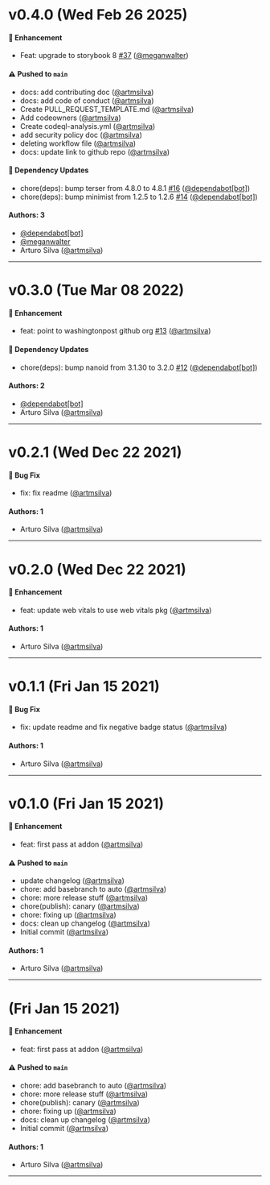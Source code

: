 # v0.4.0 (Wed Feb 26 2025)

#### 🚀 Enhancement

- Feat: upgrade to storybook 8 [#37](https://github.com/washingtonpost/storybook-addon-web-vitals/pull/37) ([@meganwalter](https://github.com/meganwalter))

#### ⚠️ Pushed to `main`

- docs: add contributing doc ([@artmsilva](https://github.com/artmsilva))
- docs: add code of conduct ([@artmsilva](https://github.com/artmsilva))
- Create PULL_REQUEST_TEMPLATE.md ([@artmsilva](https://github.com/artmsilva))
- Add codeowners ([@artmsilva](https://github.com/artmsilva))
- Create codeql-analysis.yml ([@artmsilva](https://github.com/artmsilva))
- add security policy doc ([@artmsilva](https://github.com/artmsilva))
- deleting workflow file ([@artmsilva](https://github.com/artmsilva))
- docs: update link to github repo ([@artmsilva](https://github.com/artmsilva))

#### 🔩 Dependency Updates

- chore(deps): bump terser from 4.8.0 to 4.8.1 [#16](https://github.com/washingtonpost/storybook-addon-web-vitals/pull/16) ([@dependabot[bot]](https://github.com/dependabot[bot]))
- chore(deps): bump minimist from 1.2.5 to 1.2.6 [#14](https://github.com/washingtonpost/storybook-addon-web-vitals/pull/14) ([@dependabot[bot]](https://github.com/dependabot[bot]))

#### Authors: 3

- [@dependabot[bot]](https://github.com/dependabot[bot])
- [@meganwalter](https://github.com/meganwalter)
- Arturo Silva ([@artmsilva](https://github.com/artmsilva))

---

# v0.3.0 (Tue Mar 08 2022)

#### 🚀 Enhancement

- feat: point to washingtonpost github org [#13](https://github.com/washingtonpost/storybook-web-vitals/pull/13) ([@artmsilva](https://github.com/artmsilva))

#### 🔩 Dependency Updates

- chore(deps): bump nanoid from 3.1.30 to 3.2.0 [#12](https://github.com/washingtonpost/storybook-web-vitals/pull/12) ([@dependabot[bot]](https://github.com/dependabot[bot]))

#### Authors: 2

- [@dependabot[bot]](https://github.com/dependabot[bot])
- Arturo Silva ([@artmsilva](https://github.com/artmsilva))

---

# v0.2.1 (Wed Dec 22 2021)

#### 🐛 Bug Fix

- fix: fix readme ([@artmsilva](https://github.com/artmsilva))

#### Authors: 1

- Arturo Silva ([@artmsilva](https://github.com/artmsilva))

---

# v0.2.0 (Wed Dec 22 2021)

#### 🚀 Enhancement

- feat: update web vitals to use web vitals pkg ([@artmsilva](https://github.com/artmsilva))

#### Authors: 1

- Arturo Silva ([@artmsilva](https://github.com/artmsilva))

---

# v0.1.1 (Fri Jan 15 2021)

#### 🐛 Bug Fix

- fix: update readme and fix negative badge status ([@artmsilva](https://github.com/artmsilva))

#### Authors: 1

- Arturo Silva ([@artmsilva](https://github.com/artmsilva))

---

# v0.1.0 (Fri Jan 15 2021)

#### 🚀 Enhancement

- feat: first pass at addon ([@artmsilva](https://github.com/artmsilva))

#### ⚠️ Pushed to `main`

- update changelog ([@artmsilva](https://github.com/artmsilva))
- chore: add basebranch to auto ([@artmsilva](https://github.com/artmsilva))
- chore: more release stuff ([@artmsilva](https://github.com/artmsilva))
- chore(publish): canary ([@artmsilva](https://github.com/artmsilva))
- chore: fixing up ([@artmsilva](https://github.com/artmsilva))
- docs: clean up changelog ([@artmsilva](https://github.com/artmsilva))
- Initial commit ([@artmsilva](https://github.com/artmsilva))

#### Authors: 1

- Arturo Silva ([@artmsilva](https://github.com/artmsilva))

---

# (Fri Jan 15 2021)

#### 🚀 Enhancement

- feat: first pass at addon ([@artmsilva](https://github.com/artmsilva))

#### ⚠️ Pushed to `main`

- chore: add basebranch to auto ([@artmsilva](https://github.com/artmsilva))
- chore: more release stuff ([@artmsilva](https://github.com/artmsilva))
- chore(publish): canary ([@artmsilva](https://github.com/artmsilva))
- chore: fixing up ([@artmsilva](https://github.com/artmsilva))
- docs: clean up changelog ([@artmsilva](https://github.com/artmsilva))
- Initial commit ([@artmsilva](https://github.com/artmsilva))

#### Authors: 1

- Arturo Silva ([@artmsilva](https://github.com/artmsilva))

---
